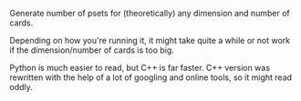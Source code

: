 Generate number of psets for (theoretically) any dimension and number of cards.

Depending on how you're running it, it might take quite a while or not work if the dimension/number of cards is too big.

Python is much easier to read, but C++ is far faster.
C++ version was rewritten with the help of a lot of googling and online tools, so it might read oddly.
